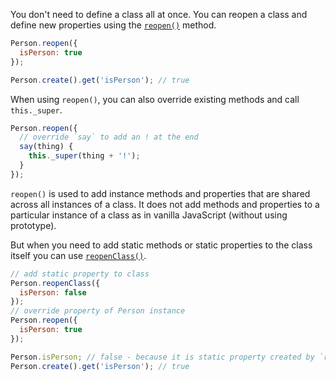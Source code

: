 You don't need to define a class all at once. You can reopen a class and
define new properties using the [`reopen()`][1] method.

[1]: https://api.emberjs.com/classes/Ember.Object.html#method_reopen

```javascript
Person.reopen({
  isPerson: true
});

Person.create().get('isPerson'); // true
```

When using `reopen()`, you can also override existing methods and
call `this._super`.


```javascript
Person.reopen({
  // override `say` to add an ! at the end
  say(thing) {
    this._super(thing + '!');
  }
});
```

`reopen()` is used to add instance methods and properties that are shared
across all instances of a class. It does not add
methods and properties to a particular instance of a class as in vanilla JavaScript (without using prototype).

But when you need to add static methods or static properties to the class itself
you can use [`reopenClass()`][1].

[1]: https://api.emberjs.com/classes/Ember.Object.html#method_reopenClass

```javascript
// add static property to class
Person.reopenClass({
  isPerson: false
});
// override property of Person instance
Person.reopen({
  isPerson: true
});

Person.isPerson; // false - because it is static property created by `reopenClass`
Person.create().get('isPerson'); // true
```
